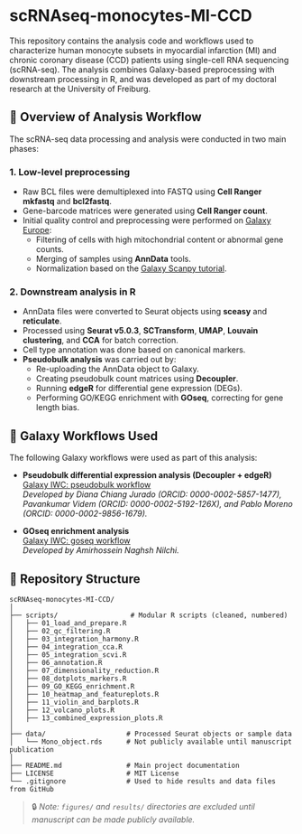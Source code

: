 # scRNAseq-monocytes-MI-CCD

This repository contains the analysis code and workflows used to characterize human monocyte subsets in myocardial infarction (MI) and chronic coronary disease (CCD) patients using single-cell RNA sequencing (scRNA-seq). The analysis combines Galaxy-based preprocessing with downstream processing in R, and was developed as part of my doctoral research at the University of Freiburg.

## 🔬 Overview of Analysis Workflow

The scRNA-seq data processing and analysis were conducted in two main phases:

### 1. **Low-level preprocessing**
- Raw BCL files were demultiplexed into FASTQ using **Cell Ranger mkfastq** and **bcl2fastq**.
- Gene-barcode matrices were generated using **Cell Ranger count**.
- Initial quality control and preprocessing were performed on [Galaxy Europe](https://usegalaxy.eu):
  - Filtering of cells with high mitochondrial content or abnormal gene counts.
  - Merging of samples using **AnnData** tools.
  - Normalization based on the [Galaxy Scanpy tutorial](https://training.galaxyproject.org/training-material/topics/single-cell/tutorials/scrna-scanpy-pbmc3k/tutorial.html).

### 2. **Downstream analysis in R**
- AnnData files were converted to Seurat objects using **sceasy** and **reticulate**.
- Processed using **Seurat v5.0.3**, **SCTransform**, **UMAP**, **Louvain clustering**, and **CCA** for batch correction.
- Cell type annotation was done based on canonical markers.
- **Pseudobulk analysis** was carried out by:
  - Re-uploading the AnnData object to Galaxy.
  - Creating pseudobulk count matrices using **Decoupler**.
  - Running **edgeR** for differential gene expression (DEGs).
  - Performing GO/KEGG enrichment with **GOseq**, correcting for gene length bias.

## 🔄 Galaxy Workflows Used

The following Galaxy workflows were used as part of this analysis:

- **Pseudobulk differential expression analysis (Decoupler + edgeR)**  
  [Galaxy IWC: pseudobulk workflow](https://github.com/galaxyproject/iwc/tree/main/workflows/scRNAseq/pseudobulk-worflow-decoupler-edger)  
  *Developed by Diana Chiang Jurado (ORCID: 0000-0002-5857-1477), Pavankumar Videm (ORCID: 0000-0002-5192-126X), and Pablo Moreno (ORCID: 0000-0002-9856-1679).*

- **GOseq enrichment analysis**  
  [Galaxy IWC: goseq workflow](https://github.com/galaxyproject/iwc/tree/main/workflows/transcriptomics/goseq)  
  *Developed by Amirhossein Naghsh Nilchi.*

## 📁 Repository Structure

```
scRNAseq-monocytes-MI-CCD/
│
├── scripts/                  # Modular R scripts (cleaned, numbered)
│   ├── 01_load_and_prepare.R
│   ├── 02_qc_filtering.R
│   ├── 03_integration_harmony.R
│   ├── 04_integration_cca.R
│   ├── 05_integration_scvi.R
│   ├── 06_annotation.R
│   ├── 07_dimensionality_reduction.R
│   ├── 08_dotplots_markers.R
│   ├── 09_GO_KEGG_enrichment.R
│   ├── 10_heatmap_and_featureplots.R
│   ├── 11_violin_and_barplots.R
│   ├── 12_volcano_plots.R
│   ├── 13_combined_expression_plots.R
│
├── data/                    # Processed Seurat objects or sample data
│   └── Mono_object.rds      # Not publicly available until manuscript publication
│
├── README.md                # Main project documentation
├── LICENSE                  # MIT License
└── .gitignore               # Used to hide results and data files from GitHub
```

> 🔒 *Note: `figures/` and `results/` directories are excluded until manuscript can be made publicly available.*

